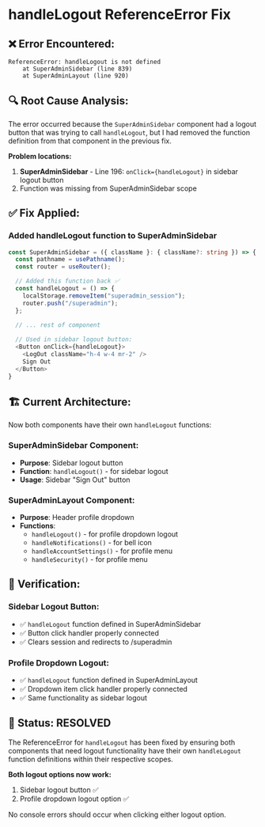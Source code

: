 # handleLogout ReferenceError Fix

## ❌ Error Encountered:
```
ReferenceError: handleLogout is not defined
    at SuperAdminSidebar (line 839)
    at SuperAdminLayout (line 920)
```

## 🔍 Root Cause Analysis:
The error occurred because the `SuperAdminSidebar` component had a logout button that was trying to call `handleLogout`, but I had removed the function definition from that component in the previous fix.

**Problem locations:**
1. **SuperAdminSidebar** - Line 196: `onClick={handleLogout}` in sidebar logout button
2. Function was missing from SuperAdminSidebar scope

## ✅ Fix Applied:

### Added handleLogout function to SuperAdminSidebar
```typescript
const SuperAdminSidebar = ({ className }: { className?: string }) => {
  const pathname = usePathname();
  const router = useRouter();

  // Added this function back ✅
  const handleLogout = () => {
    localStorage.removeItem("superadmin_session");
    router.push("/superadmin");
  };

  // ... rest of component
  
  // Used in sidebar logout button:
  <Button onClick={handleLogout}>
    <LogOut className="h-4 w-4 mr-2" />
    Sign Out
  </Button>
}
```

## 🏗️ Current Architecture:

Now both components have their own `handleLogout` functions:

### SuperAdminSidebar Component:
- **Purpose**: Sidebar logout button
- **Function**: `handleLogout()` - for sidebar logout
- **Usage**: Sidebar "Sign Out" button

### SuperAdminLayout Component:
- **Purpose**: Header profile dropdown
- **Functions**: 
  - `handleLogout()` - for profile dropdown logout
  - `handleNotifications()` - for bell icon
  - `handleAccountSettings()` - for profile menu
  - `handleSecurity()` - for profile menu

## 🧪 Verification:

### Sidebar Logout Button:
- ✅ `handleLogout` function defined in SuperAdminSidebar
- ✅ Button click handler properly connected
- ✅ Clears session and redirects to /superadmin

### Profile Dropdown Logout:
- ✅ `handleLogout` function defined in SuperAdminLayout  
- ✅ Dropdown item click handler properly connected
- ✅ Same functionality as sidebar logout

## 🚀 Status: RESOLVED

The ReferenceError for `handleLogout` has been fixed by ensuring both components that need logout functionality have their own `handleLogout` function definitions within their respective scopes.

**Both logout options now work:**
1. Sidebar logout button ✅
2. Profile dropdown logout option ✅

No console errors should occur when clicking either logout option.
